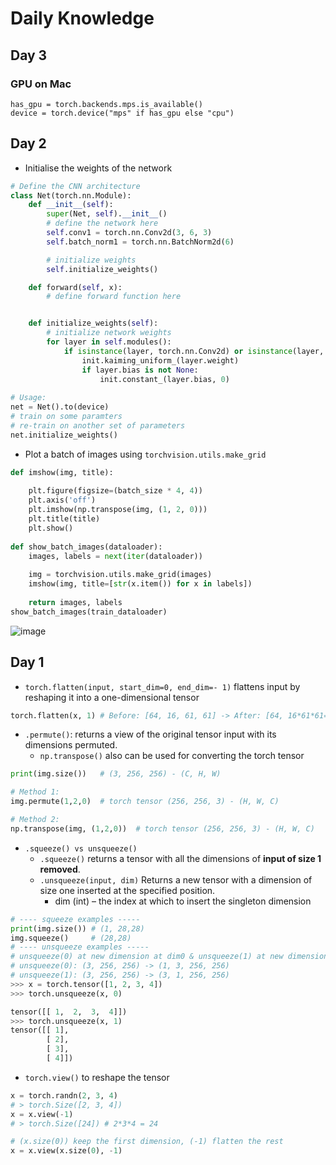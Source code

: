 # Daily Knowledge
## Day 3
### GPU on Mac
```
has_gpu = torch.backends.mps.is_available()
device = torch.device("mps" if has_gpu else "cpu")
```
## Day 2
- Initialise the weights of the network

```Python
# Define the CNN architecture
class Net(torch.nn.Module):
    def __init__(self):
        super(Net, self).__init__()
        # define the network here
        self.conv1 = torch.nn.Conv2d(3, 6, 3)
        self.batch_norm1 = torch.nn.BatchNorm2d(6)

        # initialize weights
        self.initialize_weights()

    def forward(self, x):
        # define forward function here


    def initialize_weights(self):
        # initialize network weights
        for layer in self.modules():
            if isinstance(layer, torch.nn.Conv2d) or isinstance(layer, torch.nn.Linear):
                init.kaiming_uniform_(layer.weight)
                if layer.bias is not None:
                    init.constant_(layer.bias, 0)
                    
# Usage:
net = Net().to(device)
# train on some paramters
# re-train on another set of parameters
net.initialize_weights()
```
- Plot a batch of images using `torchvision.utils.make_grid`
```Python
def imshow(img, title):
    
    plt.figure(figsize=(batch_size * 4, 4))
    plt.axis('off')
    plt.imshow(np.transpose(img, (1, 2, 0)))
    plt.title(title)
    plt.show()
    
def show_batch_images(dataloader):
    images, labels = next(iter(dataloader))
    
    img = torchvision.utils.make_grid(images)
    imshow(img, title=[str(x.item()) for x in labels])
    
    return images, labels
show_batch_images(train_dataloader)
```
![image](https://user-images.githubusercontent.com/64508435/224746587-115d1a79-5a4d-4af3-bf3a-4f2e8738d8d8.png)

## Day 1
- `torch.flatten(input, start_dim=0, end_dim=- 1)` flattens input by reshaping it into a one-dimensional tensor
```Python
torch.flatten(x, 1) # Before: [64, 16, 61, 61] -> After: [64, 16*61*61=59536]
```
- `.permute()`: returns a view of the original tensor input with its dimensions permuted.
  - `np.transpose()` also can be used for converting the torch tensor   
```Python
print(img.size())   # (3, 256, 256) - (C, H, W)

# Method 1: 
img.permute(1,2,0)  # torch tensor (256, 256, 3) - (H, W, C)

# Method 2: 
np.transpose(img, (1,2,0))  # torch tensor (256, 256, 3) - (H, W, C)
```
- `.squeeze() vs unsqueeze()` 
    -  `.squeeze()` returns a tensor with all the dimensions of **input of size 1 removed**.
    -  `.unsqueeze(input, dim)` Returns a new tensor with a dimension of size one inserted at the specified position.
        - dim (int) – the index at which to insert the singleton dimension  
```Python
# ---- squeeze examples -----
print(img.size()) # (1, 28,28)
img.squeeze()     # (28,28)
# ---- unsqueeze examples -----
# unsqueeze(0) at new dimension at dim0 & unsqueeze(1) at new dimension at dim1 examples
# unsqueeze(0): (3, 256, 256) -> (1, 3, 256, 256)
# unsqueeze(1): (3, 256, 256) -> (3, 1, 256, 256)
>>> x = torch.tensor([1, 2, 3, 4])
>>> torch.unsqueeze(x, 0)

tensor([[ 1,  2,  3,  4]])
>>> torch.unsqueeze(x, 1)
tensor([[ 1],
        [ 2],
        [ 3],
        [ 4]])

```
- `torch.view()` to reshape the tensor
```Python
x = torch.randn(2, 3, 4)
# > torch.Size([2, 3, 4])
x = x.view(-1)
# > torch.Size([24]) # 2*3*4 = 24

# (x.size(0)) keep the first dimension, (-1) flatten the rest
x = x.view(x.size(0), -1) 
```
